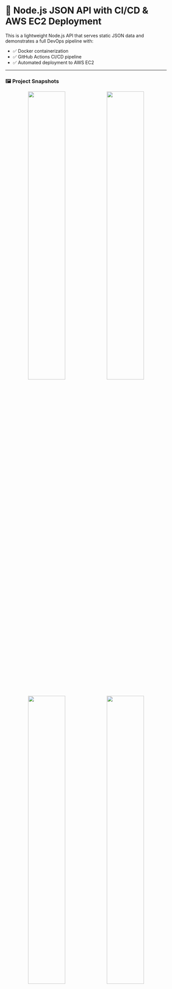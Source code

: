# 🚀 Node.js JSON API with CI/CD & AWS EC2 Deployment

This is a lightweight Node.js API that serves static JSON data and demonstrates a full DevOps pipeline with:

- ✅ Docker containerization  
- ✅ GitHub Actions CI/CD pipeline  
- ✅ Automated deployment to AWS EC2  

---

### 🖼️ Project Snapshots

<p align="center">
  <img src="https://github.com/user-attachments/assets/608ef471-8766-4b57-bc3e-0784c0250aa4" width="48%" />
  <img src="https://github.com/user-attachments/assets/318f0aea-ad03-4829-b8e8-e79a383f5191" width="48%" />
</p>
<p align="center">
  <img src="https://github.com/user-attachments/assets/8bca4c4d-9fa8-4c28-9d4d-2b5c9ade67b5" width="48%" />
  <img src="https://github.com/user-attachments/assets/eafb347f-da31-4c6f-8cdc-6a8a18d64517" width="48%" />
</p>
<p align="center">
  <img src="https://github.com/user-attachments/assets/026164ba-cbf5-4e78-acd7-f5a95eb486bd" width="48%" />
  <img src="https://github.com/user-attachments/assets/b6f46ba0-c68d-4469-8f59-878f9a16851a" width="48%" />
</p>

---

## 📁 Project Structure

```bash
├── server.js               # Express server serving JSON data 
├── users.json              # Static mock user data 
├── Dockerfile              # For containerizing the app 
├── .github/workflows/     
│   └── deploy.yml          # CI/CD GitHub Actions workflow 
├── package.json
└── README.md
```

<h1>📦 Technologies Used
  <h2>Node.js + Express    
  <h2>Docker
  <h2>GitHub Actions for CI/CD
 <h2>AWS EC2 for hosting

![image](https://github.com/user-attachments/assets/e25a3768-d8ab-4b76-8ad2-c6618326ea08)


<h1>🔁 CI/CD Pipeline with GitHub Actions
  Every push to the main branch triggers the following steps:

🔨 Build the Docker image

📤 Push it to Docker Hub

🔐 SSH into AWS EC2 instance

📥 Pull the latest image

🚀 Restart the container with the updated version

Workflow File:
.github/workflows/deploy.yml

☁️ Deployment to AWS EC2
EC2 instance runs Docker

GitHub Actions uses SSH for deployment

Application runs on port 3000

Optionally mapped to custom domain via DNS A record

🙌 Author
Harish Garg
🔗 <a href="harishgarg.tech" value="Portfolio"/>
